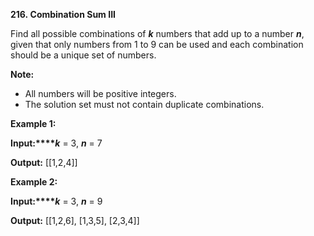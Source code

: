 **216. Combination Sum III**

Find all possible combinations of **_k_** numbers that add up to a number **_n_**, given that only numbers from 1 to 9 can be used and each combination should be a unique set of numbers.

**Note:**

- All numbers will be positive integers.
- The solution set must not contain duplicate combinations.

**Example 1:**

**Input:****_k_** = 3, **_n_** = 7

**Output:** [[1,2,4]]

**Example 2:**

**Input:****_k_** = 3, **_n_** = 9

**Output:** [[1,2,6], [1,3,5], [2,3,4]]
